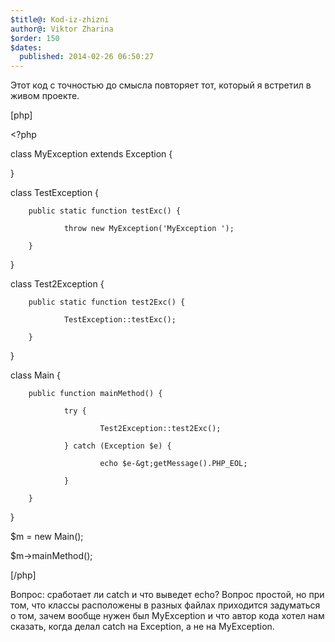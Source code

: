 ```yaml
---
$title@: Kod-iz-zhizni
author@: Viktor Zharina
$order: 150
$dates:
  published: 2014-02-26 06:50:27
---
```

Этот код с точностью до смысла повторяет тот, который я встретил в живом проекте.

[php]

&lt;?php

class MyException extends Exception {

}



class TestException {

        public static function testExc() {

                throw new MyException('MyException ');

        }

}



class Test2Exception {

        public static function test2Exc() {

                TestException::testExc();

        }

}



class Main {

        public function mainMethod() {

                try {

                        Test2Exception::test2Exc();

                } catch (Exception $e) {

                        echo $e-&gt;getMessage().PHP_EOL;

                }

        }

}



$m = new Main();

$m-&gt;mainMethod();

[/php]



Вопрос: сработает ли catch и что выведет echo? Вопрос простой, но при том, что классы расположены в разных файлах приходится задуматься о том, зачем вообще нужен был MyException и что автор кода хотел нам сказать, когда делал catch на Exception, а не на MyException.